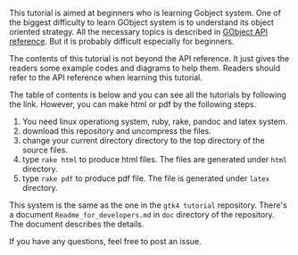This tutorial is aimed at beginners who is learning Gobject system.
One of the biggest difficulty to learn GObject system is to understand its object oriented strategy.
All the necessary topics is described in [GObject API reference](https://developer.gnome.org/gobject/stable/).
But it is probably difficult especially for beginners.

The contents of this tutorial is not beyond the API reference.
It just gives the readers some example codes and diagrams to help them.
Readers should refer to the API reference when learning this tutorial.

The table of contents is below and you can see all the tutorials by following the link.
However, you can make html or pdf by the following steps.

1. You need linux operationg system, ruby, rake, pandoc and latex system.
2. download this repository and uncompress the files.
3. change your current directory directory to the top directory of the source files.
4. type `rake html` to produce html files. The files are generated under `html` directory.
5. type `rake pdf` to produce pdf file. The file is generated under `latex` directory.

This system is the same as the one in the `gtk4 tutorial` repository.
There's a document `Readme_for_developers.md` in `doc` directory of the repository.
The document describes the details.

If you have any questions, feel free to post an issue.
